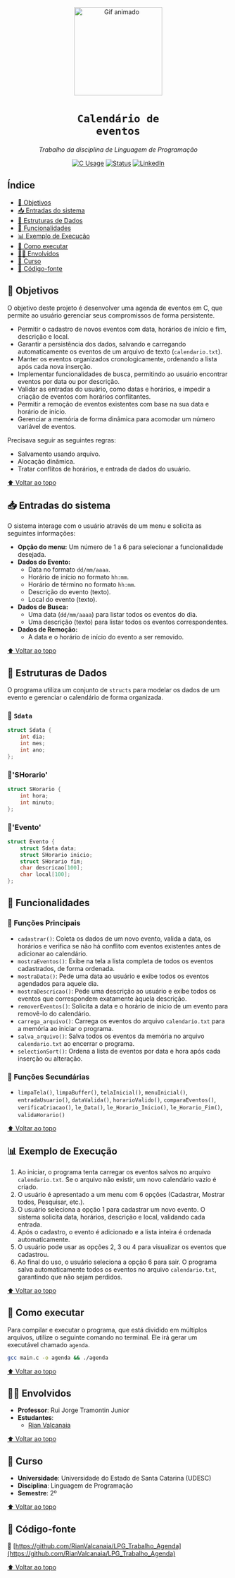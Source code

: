 <div align="center" id="topo">

<img src="https://media.giphy.com/media/iIqmM5tTjmpOB9mpbn/giphy.gif" width="200px" alt="Gif animado"/>

# <code><strong>Calendário de eventos</strong></code>

<em>Trabalho da disciplina de Linguagem de Programação</em>

[![C Usage](https://img.shields.io/badge/C-100%25-blue?style=for-the-badge&logo=c)]()
[![Status](https://img.shields.io/badge/Status-Concluído-green?style=for-the-badge)]()
[![LinkedIn](https://img.shields.io/badge/LinkedIn-Visite%20meu%20perfil-blue?style=for-the-badge&logo=linkedin)](https://www.linkedin.com/in/rian-carlos-valcanaia-b2b487168/)

</div>

## Índice

- [📌 Objetivos](#-objetivos)
- [📥 Entradas do sistema](#-entradas-do-sistema)
- [🧱 Estruturas de Dados](#-estruturas-de-dados)
- [🧰 Funcionalidades](#-funcionalidades)
- [📊 Exemplo de Execução](#-exemplo-de-execução)
- [📂 Como executar](#-como-executar)
- [👨‍🏫 Envolvidos](#-envolvidos)
- [📅 Curso](#-curso)
- [📄 Código-fonte](#-código-fonte)

## 📌 Objetivos
O objetivo deste projeto é desenvolver uma agenda de eventos em C, que permite ao usuário gerenciar seus compromissos de forma persistente.
* Permitir o cadastro de novos eventos com data, horários de início e fim, descrição e local.
* Garantir a persistência dos dados, salvando e carregando automaticamente os eventos de um arquivo de texto (`calendario.txt`).
* Manter os eventos organizados cronologicamente, ordenando a lista após cada nova inserção.
* Implementar funcionalidades de busca, permitindo ao usuário encontrar eventos por data ou por descrição.
* Validar as entradas do usuário, como datas e horários, e impedir a criação de eventos com horários conflitantes.
* Permitir a remoção de eventos existentes com base na sua data e horário de início.
* Gerenciar a memória de forma dinâmica para acomodar um número variável de eventos.

Precisava seguir as seguintes regras:
* Salvamento usando arquivo.
* Alocação dinâmica.
* Tratar conflitos de horários, e entrada de dados do usuário.

[⬆ Voltar ao topo](#topo)

## 📥 Entradas do sistema
O sistema interage com o usuário através de um menu e solicita as seguintes informações:
* **Opção do menu:** Um número de 1 a 6 para selecionar a funcionalidade desejada.
* **Dados do Evento:**
    * Data no formato `dd/mm/aaaa`.
    * Horário de início no formato `hh:mm`.
    * Horário de término no formato `hh:mm`.
    * Descrição do evento (texto).
    * Local do evento (texto).
* **Dados de Busca:**
    * Uma data (`dd/mm/aaaa`) para listar todos os eventos do dia.
    * Uma descrição (texto) para listar todos os eventos correspondentes.
* **Dados de Remoção:**
    * A data e o horário de início do evento a ser removido.

[⬆ Voltar ao topo](#topo)

## 🧱 Estruturas de Dados
O programa utiliza um conjunto de `structs` para modelar os dados de um evento e gerenciar o calendário de forma organizada.

### 🔸 `Sdata`
```c
struct Sdata {
    int dia;
    int mes;
    int ano;
};
```
### 🔸'SHorario'
```c
struct SHorario {
    int hora;
    int minuto;
};
```
### 🔸'Evento'
```c
struct Evento {
    struct Sdata data;
    struct SHorario inicio;
    struct SHorario fim;
    char descricao[100];
    char local[100];
};
```
## 🧰 Funcionalidades

### 🔹 Funções Principais
* `cadastrar()`: Coleta os dados de um novo evento, valida a data, os horários e verifica se não há conflito com eventos existentes antes de adicionar ao calendário.
* `mostraEventos()`: Exibe na tela a lista completa de todos os eventos cadastrados, de forma ordenada.
* `mostraData()`: Pede uma data ao usuário e exibe todos os eventos agendados para aquele dia.
* `mostraDescricao()`: Pede uma descrição ao usuário e exibe todos os eventos que correspondem exatamente àquela descrição.
* `removerEventos()`: Solicita a data e o horário de início de um evento para removê-lo do calendário.
* `carrega_arquivo()`: Carrega os eventos do arquivo `calendario.txt` para a memória ao iniciar o programa.
* `salva_arquivo()`: Salva todos os eventos da memória no arquivo `calendario.txt` ao encerrar o programa.
* `selectionSort()`: Ordena a lista de eventos por data e hora após cada inserção ou alteração.

### 🔸 Funções Secundárias
* `limpaTela()`, `limpaBuffer()`, `telaInicial()`, `menuInicial()`, `entradaUsuario()`, `dataValida()`, `horarioValido()`, `comparaEventos()`, `verificaCriacao()`, `le_Data()`, `le_Horario_Inicio()`, `le_Horario_Fim()`, `validaHorario()`

[⬆ Voltar ao topo](#topo)

## 📊 Exemplo de Execução
1. Ao iniciar, o programa tenta carregar os eventos salvos no arquivo `calendario.txt`. Se o arquivo não existir, um novo calendário vazio é criado.
2. O usuário é apresentado a um menu com 6 opções (Cadastrar, Mostrar todos, Pesquisar, etc.).
3. O usuário seleciona a opção 1 para cadastrar um novo evento. O sistema solicita data, horários, descrição e local, validando cada entrada.
4. Após o cadastro, o evento é adicionado e a lista inteira é ordenada automaticamente.
5. O usuário pode usar as opções 2, 3 ou 4 para visualizar os eventos que cadastrou.
6. Ao final do uso, o usuário seleciona a opção 6 para sair. O programa salva automaticamente todos os eventos no arquivo `calendario.txt`, garantindo que não sejam perdidos.

[⬆ Voltar ao topo](#topo)

## 📂 Como executar
Para compilar e executar o programa, que está dividido em múltiplos arquivos, utilize o seguinte comando no terminal. Ele irá gerar um executável chamado `agenda`.
```bash
gcc main.c -o agenda && ./agenda
``` 

[⬆ Voltar ao topo](#topo)

## 👨‍🏫 Envolvidos
* **Professor**: Rui Jorge Tramontin Junior
* **Estudantes**:
  * [Rian Valcanaia](https://github.com/RianValcanaia)

[⬆ Voltar ao topo](#topo)

## 📅 Curso

* **Universidade**: Universidade do Estado de Santa Catarina (UDESC)
* **Disciplina**: Linguagem de Programação
* **Semestre**: 2º

[⬆ Voltar ao topo](#topo)

## 📄 Código-fonte

🔗 [https://github.com/RianValcanaia/LPG_Trabalho_Agenda](https://github.com/RianValcanaia/LPG_Trabalho_Agenda)

[⬆ Voltar ao topo](#topo)
